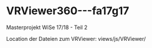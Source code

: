 # VRViewer360---fa17g17
Masterprojekt WiSe 17/18 - Teil 2

Location der Dateien zum VRViewer:
views/js/VRViewer/

